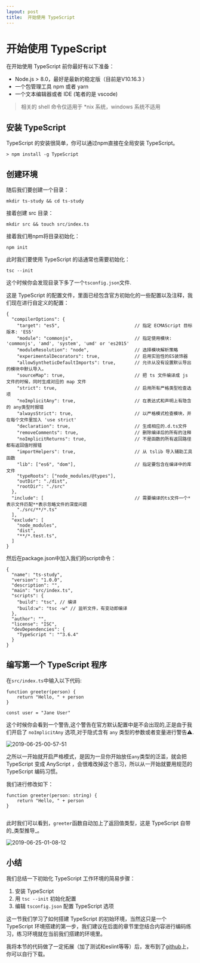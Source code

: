 ```yaml
---
layout: post
title:  开始使用 TypeScript
---
```



# 开始使用 TypeScript

在开始使用 TypeScript 前你最好有以下准备：

* Node.js > 8.0，最好是最新的稳定版（目前是V10.16.3 ）
* 一个包管理工具 npm 或者 yarn
* 一个文本编辑器或者 IDE \(笔者的是 vscode\)

> 相关的 shell 命令仅适用于 \*nix 系统，windows 系统不适用

## 安装 TypeScript

TypeScript 的安装很简单，你可以通过npm直接在全局安装 TypeScript。

```
> npm install -g TypeScript

```

## 创建环境

随后我们要创建一个目录：

```
mkdir ts-study && cd ts-study

```

接着创建 src 目录：

```
mkdir src && touch src/index.ts

```

接着我们用npm将目录初始化：

```
npm init

```

此时我们要使用 TypeScript 的话通常也需要初始化：

```
tsc --init

```

这个时候你会发现目录下多了一个`tsconfig.json`文件.

这是 TypeScript 的配置文件，里面已经包含官方初始化的一些配置以及注释，我们现在进行自定义的配置：

```
{
  "compilerOptions": {
    "target": "es5",                            // 指定 ECMAScript 目标版本: 'ES5'
    "module": "commonjs",                       // 指定使用模块: 'commonjs', 'amd', 'system', 'umd' or 'es2015'
    "moduleResolution": "node",                 // 选择模块解析策略
    "experimentalDecorators": true,             // 启用实验性的ES装饰器
    "allowSyntheticDefaultImports": true,       // 允许从没有设置默认导出的模块中默认导入。
    "sourceMap": true,                          // 把 ts 文件编译成 js 文件的时候，同时生成对应的 map 文件
    "strict": true,                             // 启用所有严格类型检查选项
    "noImplicitAny": true,                      // 在表达式和声明上有隐含的 any类型时报错
    "alwaysStrict": true,                       // 以严格模式检查模块，并在每个文件里加入 'use strict'
    "declaration": true,                        // 生成相应的.d.ts文件
    "removeComments": true,                     // 删除编译后的所有的注释
    "noImplicitReturns": true,                  // 不是函数的所有返回路径都有返回值时报错
    "importHelpers": true,                      // 从 tslib 导入辅助工具函数
    "lib": ["es6", "dom"],                      // 指定要包含在编译中的库文件
    "typeRoots": ["node_modules/@types"],
    "outDir": "./dist",
    "rootDir": "./src"
  },
  "include": [                                  // 需要编译的ts文件一个*表示文件匹配**表示忽略文件的深度问题
    "./src/**/*.ts"
  ],
  "exclude": [
    "node_modules",
    "dist",
    "**/*.test.ts",
  ]
}

```

然后在package.json中加入我们的script命令：

```
{
  "name": "ts-study",
  "version": "1.0.0",
  "description": "",
  "main": "src/index.ts",
  "scripts": {
    "build": "tsc", // 编译
    "build:w": "tsc -w" // 监听文件，有变动即编译
  },
  "author": "",
  "license": "ISC",
  "devDependencies": {
    "TypeScript ": "^3.6.4"
  }
}

```

## 编写第一个 TypeScript 程序

在`src/index.ts`中输入以下代码:

```
function greeter(person) {
    return "Hello, " + person
}

const user = "Jane User"

```

这个时候你会看到一个警告,这个警告在官方默认配置中是不会出现的,正是由于我们开启了 `noImplicitAny` 选项,对于隐式含有 `any` 类型的参数或者变量进行警告⚠️.

![2019-06-25-00-57-51](https://user-gold-cdn.xitu.io/2019/10/9/16daeeff39fac105?w=523&h=129&f=png&s=27412)

之所以一开始就开启严格模式，是因为一旦你开始放任`any`类型的泛滥，就会把 TypeScript 变成 AnyScript ，会很难改掉这个恶习，所以从一开始就要用规范的 TypeScript 编码习惯。

我们进行修改如下：

```
function greeter(person: string) {
    return "Hello, " + person
}


```

此时我们可以看到，`greeter`函数自动加上了返回值类型，这是 TypeScript 自带的\_类型推导\_。

![2019-06-25-01-08-12](https://user-gold-cdn.xitu.io/2019/10/9/16daeeff3a16d8fa?w=500&h=132&f=png&s=23940)

## 小结

我们总结一下初始化 TypeScript 工作环境的简易步骤：

1.  安装 TypeScript
2.  用 `tsc --init` 初始化配置
3.  编辑 `tsconfig.json` 配置 TypeScript 选项

这一节我们学习了如何搭建 TypeScript 的初始环境，当然这只是一个 TypeScript 环境搭建的第一步，我们建议在后面的章节里您结合内容进行编码练习，练习环境就在当前我们搭建的环境里。

我将本节的代码做了一定拓展（加了测试和eslint等等）后，发布到了[github](https://github.com/xiaomuzhu/ts-start)上，你可以自行下载。